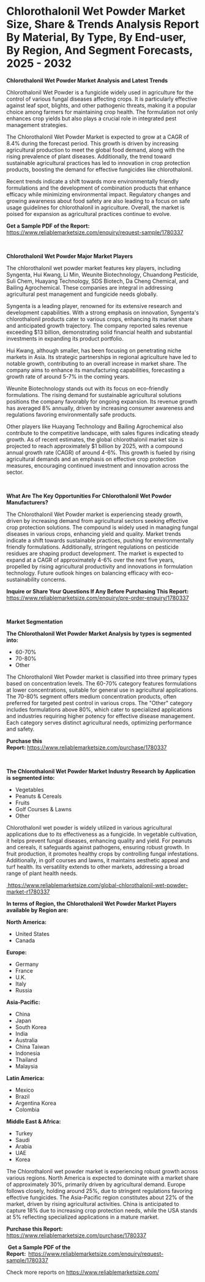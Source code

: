 <p><h1>Chlorothalonil Wet Powder Market Size, Share & Trends Analysis Report By Material, By Type, By End-user, By Region, And Segment Forecasts, 2025 - 2032</h1></p><p><strong>Chlorothalonil Wet Powder Market Analysis and Latest Trends</strong></p>
<p><p>Chlorothalonil Wet Powder is a fungicide widely used in agriculture for the control of various fungal diseases affecting crops. It is particularly effective against leaf spot, blights, and other pathogenic threats, making it a popular choice among farmers for maintaining crop health. The formulation not only enhances crop yields but also plays a crucial role in integrated pest management strategies.</p><p>The Chlorothalonil Wet Powder Market is expected to grow at a CAGR of 8.4% during the forecast period. This growth is driven by increasing agricultural production to meet the global food demand, along with the rising prevalence of plant diseases. Additionally, the trend toward sustainable agricultural practices has led to innovation in crop protection products, boosting the demand for effective fungicides like chlorothalonil.</p><p>Recent trends indicate a shift towards more environmentally friendly formulations and the development of combination products that enhance efficacy while minimizing environmental impact. Regulatory changes and growing awareness about food safety are also leading to a focus on safe usage guidelines for chlorothalonil in agriculture. Overall, the market is poised for expansion as agricultural practices continue to evolve.</p></p>
<p><strong>Get a Sample PDF of the Report:&nbsp;</strong> <a href="https://www.reliablemarketsize.com/enquiry/request-sample/1780337?utm_campaign=2445&utm_medium=2&utm_source=Github&utm_content=ia&utm_term=25032025&utm_id=chlorothalonil-wet-powder">https://www.reliablemarketsize.com/enquiry/request-sample/1780337</a></p>
<p>&nbsp;</p>
<p><strong>Chlorothalonil Wet Powder Major Market Players</strong></p>
<p><p>The chlorothalonil wet powder market features key players, including Syngenta, Hui Kwang, Li Min, Weunite Biotechnology, Chuandong Pesticide, Suli Chem, Huayang Technology, SDS Biotech, Da Cheng Chemical, and Bailing Agrochemical. These companies are integral in addressing agricultural pest management and fungicide needs globally.</p><p>Syngenta is a leading player, renowned for its extensive research and development capabilities. With a strong emphasis on innovation, Syngenta's chlorothalonil products cater to various crops, enhancing its market share and anticipated growth trajectory. The company reported sales revenue exceeding $13 billion, demonstrating solid financial health and substantial investments in expanding its product portfolio.</p><p>Hui Kwang, although smaller, has been focusing on penetrating niche markets in Asia. Its strategic partnerships in regional agriculture have led to notable growth, contributing to an overall increase in market share. The company aims to enhance its manufacturing capabilities, forecasting a growth rate of around 5-7% in the coming years.</p><p>Weunite Biotechnology stands out with its focus on eco-friendly formulations. The rising demand for sustainable agricultural solutions positions the company favorably for ongoing expansion. Its revenue growth has averaged 8% annually, driven by increasing consumer awareness and regulations favoring environmentally safe products.</p><p>Other players like Huayang Technology and Bailing Agrochemical also contribute to the competitive landscape, with sales figures indicating steady growth. As of recent estimates, the global chlorothalonil market size is projected to reach approximately $1 billion by 2025, with a compound annual growth rate (CAGR) of around 4-6%. This growth is fueled by rising agricultural demands and an emphasis on effective crop protection measures, encouraging continued investment and innovation across the sector.</p></p>
<p>&nbsp;</p>
<p><strong>What Are The Key Opportunities For Chlorothalonil Wet Powder Manufacturers?</strong></p>
<p><p>The Chlorothalonil Wet Powder market is experiencing steady growth, driven by increasing demand from agricultural sectors seeking effective crop protection solutions. The compound is widely used in managing fungal diseases in various crops, enhancing yield and quality. Market trends indicate a shift towards sustainable practices, pushing for environmentally friendly formulations. Additionally, stringent regulations on pesticide residues are shaping product development. The market is expected to expand at a CAGR of approximately 4-6% over the next five years, propelled by rising agricultural productivity and innovations in formulation technology. Future outlook hinges on balancing efficacy with eco-sustainability concerns.</p></p>
<p><strong>Inquire or Share Your Questions If Any Before Purchasing This Report:</strong> <a href="https://www.reliablemarketsize.com/enquiry/pre-order-enquiry/1780337?utm_campaign=2445&utm_medium=2&utm_source=Github&utm_content=ia&utm_term=25032025&utm_id=chlorothalonil-wet-powder">https://www.reliablemarketsize.com/enquiry/pre-order-enquiry/1780337</a></p>
<p>&nbsp;</p>
<p><strong>Market Segmentation</strong></p>
<p><strong>The Chlorothalonil Wet Powder Market Analysis by types is segmented into:</strong></p>
<p><ul><li>60-70%</li><li>70-80%</li><li>Other</li></ul></p>
<p><p>The Chlorothalonil Wet Powder market is classified into three primary types based on concentration levels. The 60-70% category features formulations at lower concentrations, suitable for general use in agricultural applications. The 70-80% segment offers medium concentration products, often preferred for targeted pest control in various crops. The "Other" category includes formulations above 80%, which cater to specialized applications and industries requiring higher potency for effective disease management. Each category serves distinct agricultural needs, optimizing performance and safety.</p></p>
<p><strong>Purchase this Report:&nbsp;</strong><a href="https://www.reliablemarketsize.com/purchase/1780337?utm_campaign=2445&utm_medium=2&utm_source=Github&utm_content=ia&utm_term=25032025&utm_id=chlorothalonil-wet-powder">https://www.reliablemarketsize.com/purchase/1780337</a></p>
<p>&nbsp;</p>
<p><strong>The Chlorothalonil Wet Powder Market Industry Research by Application is segmented into:</strong></p>
<p><ul><li>Vegetables</li><li>Peanuts & Cereals</li><li>Fruits</li><li>Golf Courses & Lawns</li><li>Other</li></ul></p>
<p><p>Chlorothalonil wet powder is widely utilized in various agricultural applications due to its effectiveness as a fungicide. In vegetable cultivation, it helps prevent fungal diseases, enhancing quality and yield. For peanuts and cereals, it safeguards against pathogens, ensuring robust growth. In fruit production, it promotes healthy crops by controlling fungal infestations. Additionally, in golf courses and lawns, it maintains aesthetic appeal and turf health. Its versatility extends to other markets, addressing a broad range of plant health needs.</p></p>
<p><a href="https://www.reliablemarketsize.com/global-chlorothalonil-wet-powder-market-r1780337?utm_campaign=2445&utm_medium=2&utm_source=Github&utm_content=ia&utm_term=25032025&utm_id=chlorothalonil-wet-powder">&nbsp;https://www.reliablemarketsize.com/global-chlorothalonil-wet-powder-market-r1780337</a></p>
<p><strong>In terms of Region, the Chlorothalonil Wet Powder Market Players available by Region are:</strong></p>
<p>
    <p> <strong> North America: </strong>
        <ul>
            <li>United States</li>
            <li>Canada</li>
        </ul>
        </p> 
    <p> <strong> Europe: </strong>
        <ul>
            <li>Germany</li>
            <li>France</li>
            <li>U.K.</li>
            <li>Italy</li>
            <li>Russia</li>
        </ul>
        </p> 
    <p> <strong> Asia-Pacific: </strong>
        <ul>
            <li>China</li>
            <li>Japan</li>
            <li>South Korea</li>
            <li>India</li>
            <li>Australia</li>
            <li>China Taiwan</li>
            <li>Indonesia</li>
            <li>Thailand</li>
            <li>Malaysia</li>
        </ul>
        </p> 
    <p> <strong> Latin America: </strong>
        <ul>
            <li>Mexico</li>
            <li>Brazil</li>
            <li>Argentina Korea</li>
            <li>Colombia</li>
        </ul>
        </p> 
    <p> <strong> Middle East & Africa: </strong>
        <ul>
            <li>Turkey</li>
            <li>Saudi</li>
            <li>Arabia</li>
            <li>UAE</li>
            <li>Korea</li>
        </ul>
    </p>
    </p>
<p><p>The Chlorothalonil wet powder market is experiencing robust growth across various regions. North America is expected to dominate with a market share of approximately 30%, primarily driven by agricultural demand. Europe follows closely, holding around 25%, due to stringent regulations favoring effective fungicides. The Asia-Pacific region constitutes about 22% of the market, driven by rising agricultural activities. China is anticipated to capture 18% due to increasing crop protection needs, while the USA stands at 5% reflecting specialized applications in a mature market.</p></p>
<p><strong>Purchase this Report: </strong><a href="https://www.reliablemarketsize.com/purchase/1780337?utm_campaign=2445&utm_medium=2&utm_source=Github&utm_content=ia&utm_term=25032025&utm_id=chlorothalonil-wet-powder">https://www.reliablemarketsize.com/purchase/1780337</a></p>
<p>&nbsp;<strong>Get a Sample PDF of the Report:&nbsp;&nbsp;</strong><a href="https://www.reliablemarketsize.com/enquiry/request-sample/1780337?utm_campaign=2445&utm_medium=2&utm_source=Github&utm_content=ia&utm_term=25032025&utm_id=chlorothalonil-wet-powder">https://www.reliablemarketsize.com/enquiry/request-sample/1780337</a></p>
<p><strong></strong></p>
<p>Check more reports on <a href="https://www.reliablemarketsize.com/?utm_campaign=2445&utm_medium=2&utm_source=Github&utm_content=ia&utm_term=25032025&utm_id=chlorothalonil-wet-powder">https://www.reliablemarketsize.com/</a></p>